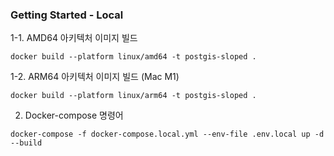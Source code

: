 
### Getting Started - Local

1-1. AMD64 아키텍처 이미지 빌드 
```
docker build --platform linux/amd64 -t postgis-sloped .
```

1-2. ARM64 아키텍처 이미지 빌드 (Mac M1)
```
docker build --platform linux/arm64 -t postgis-sloped .
```

2. Docker-compose 명령어
```
docker-compose -f docker-compose.local.yml --env-file .env.local up -d --build
```
